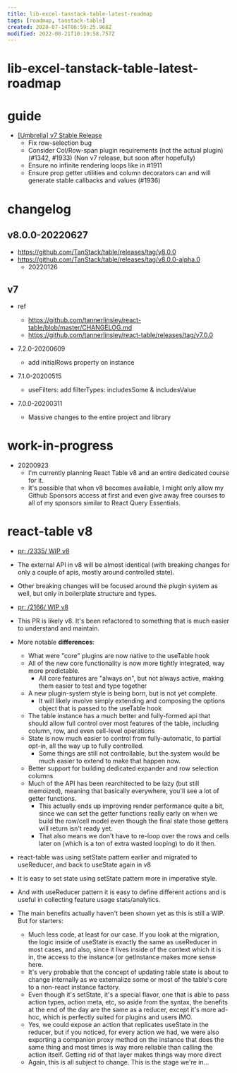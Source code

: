 ```yaml
---
title: lib-excel-tanstack-table-latest-roadmap
tags: [roadmap, tanstack-table]
created: 2020-07-14T06:59:25.968Z
modified: 2022-08-21T10:19:58.757Z
---
```


# lib-excel-tanstack-table-latest-roadmap

# guide

- [[Umbrella] v7 Stable Release ](https://github.com/tannerlinsley/react-table/issues/1964)
  - Fix row-selection bug
  - Consider Col/Row-span plugin requirements (not the actual plugin) (#1342, #1933) (Non v7 release, but soon after hopefully)
  - Ensure no infinite rendering loops like in #1911
  - Ensure prop getter utilities and column decorators can and will generate stable callbacks and values (#1936)
# changelog

## v8.0.0-20220627

- https://github.com/TanStack/table/releases/tag/v8.0.0
- https://github.com/TanStack/table/releases/tag/v8.0.0-alpha.0
  - 20220126

## v7

- ref
  - https://github.com/tannerlinsley/react-table/blob/master/CHANGELOG.md
  - https://github.com/tannerlinsley/react-table/releases/tag/v7.0.0

- 7.2.0-20200609
  - add initialRows property on instance 
- 7.1.0-20200515
  - useFilters: add filterTypes: includesSome & includesValue
- 7.0.0-20200311
  - Massive changes to the entire project and library
# work-in-progress
- 20200923
  - I'm currently planning React Table v8 and an entire dedicated course for it.
  - It's possible that when v8 becomes available, I might only allow my Github Sponsors access at first and even give away free courses to all of my sponsors similar to React Query Essentials.
# react-table v8
- [pr: /2335/ WIP v8](https://github.com/tannerlinsley/react-table/pull/2335)
- The external API in v8 will be almost identical (with breaking changes for only a couple of apis, mostly around controlled state).  
- Other breaking changes will be focused around the plugin system as well, but only in boilerplate structure and types.

- [pr: /2166/ WIP v8](https://github.com/tannerlinsley/react-table/pull/2166)
- This PR is likely v8. It's been refactored to something that is much easier to understand and maintain. 
- More notable **differences**:
  - What were "core" plugins are now native to the useTable hook
  - All of the new core functionality is now more tightly integrated, way more predictable. 
    - All core features are "always on", but not always active, making them easier to test and type together
  - A new plugin-system style is being born, but is not yet complete. 
    - It will likely involve simply extending and composing the options object that is passed to the useTable hook
  - The table instance has a much better and fully-formed api that should allow full control over most features of the table, including column, row, and even cell-level operations
  - State is now much easier to control from fully-automatic, to partial opt-in, all the way up to fully controlled. 
    - Some things are still not controllable, but the system would be much easier to extend to make that happen now.
  - Better support for building dedicated expander and row selection columns
  - Much of the API has been rearchitected to be lazy (but still memoized), meaning that basically everywhere, you'll see a lot of getter functions. 
    - This actually ends up improving render performance quite a bit, since we can set the getter functions really early on when we build the row/cell model even though the final state those getters will return isn't ready yet. 
    - That also means we don't have to re-loop over the rows and cells later on (which is a ton of extra wasted looping) to do it then.
- react-table was using setState pattern earlier and migrated to useReducer, and back to useState again in v8
- It is easy to set state using setState pattern more in imperative style. 
- And with useReducer pattern it is easy to define different actions and is useful in collecting feature usage stats/analytics.
- The main benefits actually haven't been shown yet as this is still a WIP. But for starters:
  - Much less code, at least for our case. If you look at the migration, the logic inside of useState is exactly the same as useReducer in most cases, and also, since it lives inside of the context which it is in, the access to the instance (or getInstance makes more sense here.
  - It's very probable that the concept of updating table state is about to change internally as we externalize some or most of the table's core to a non-react instance factory.
  - Even though it's setState, it's a special flavor, one that is able to pass action types, action meta, etc, so aside from the syntax, the benefits at the end of the day are the same as a reducer, except it's more ad-hoc, which is perfectly suited for plugins and users IMO.
  - Yes, we could expose an action that replicates useState in the reducer, but if you noticed, for every action we had, we were also exporting a companion proxy method on the instance that does the same thing and most times is way more reliable than calling the action itself. Getting rid of that layer makes things way more direct
  - Again, this is all subject to change. This is the stage we're in...
